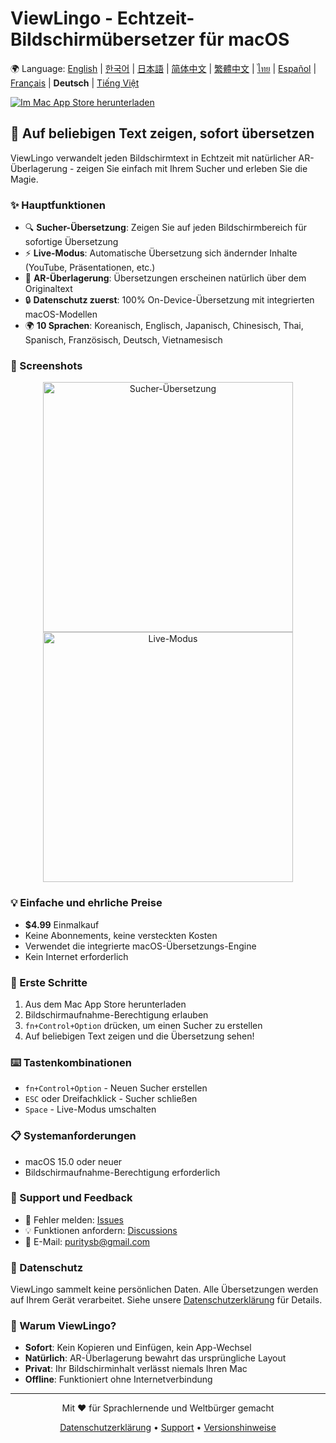 # ViewLingo - Echtzeit-Bildschirmübersetzer für macOS

🌍 Language: [English](../README.md) | [한국어](README-ko.md) | [日本語](README-ja.md) | [简体中文](README-zh-Hans.md) | [繁體中文](README-zh-Hant.md) | [ไทย](README-th.md) | [Español](README-es.md) | [Français](README-fr.md) | **Deutsch** | [Tiếng Việt](README-vi.md)

[![Im Mac App Store herunterladen](https://developer.apple.com/app-store/marketing/guidelines/images/badge-download-on-the-mac-app-store.svg)](https://apps.apple.com/kr/app/viewlingo-%EC%8B%A4%EC%8B%9C%EA%B0%84-%ED%99%94%EB%A9%B4-%EB%B2%88%EC%97%AD%EA%B8%B0/id6749508592?mt=12)

## 🎯 Auf beliebigen Text zeigen, sofort übersetzen

ViewLingo verwandelt jeden Bildschirmtext in Echtzeit mit natürlicher AR-Überlagerung - zeigen Sie einfach mit Ihrem Sucher und erleben Sie die Magie.

### ✨ Hauptfunktionen
- 🔍 **Sucher-Übersetzung**: Zeigen Sie auf jeden Bildschirmbereich für sofortige Übersetzung
- ⚡ **Live-Modus**: Automatische Übersetzung sich ändernder Inhalte (YouTube, Präsentationen, etc.)
- 🎨 **AR-Überlagerung**: Übersetzungen erscheinen natürlich über dem Originaltext
- 🔒 **Datenschutz zuerst**: 100% On-Device-Übersetzung mit integrierten macOS-Modellen
- 🌍 **10 Sprachen**: Koreanisch, Englisch, Japanisch, Chinesisch, Thai, Spanisch, Französisch, Deutsch, Vietnamesisch

### 📸 Screenshots

<p align="center">
  <img src="images/viewfinder-demo.png" width="400" alt="Sucher-Übersetzung">
  <img src="images/live-mode.png" width="400" alt="Live-Modus">
</p>

### 💡 Einfache und ehrliche Preise
- **$4.99** Einmalkauf
- Keine Abonnements, keine versteckten Kosten
- Verwendet die integrierte macOS-Übersetzungs-Engine
- Kein Internet erforderlich

### 🚀 Erste Schritte
1. Aus dem Mac App Store herunterladen
2. Bildschirmaufnahme-Berechtigung erlauben
3. `fn+Control+Option` drücken, um einen Sucher zu erstellen
4. Auf beliebigen Text zeigen und die Übersetzung sehen!

### ⌨️ Tastenkombinationen
- `fn+Control+Option` - Neuen Sucher erstellen
- `ESC` oder Dreifachklick - Sucher schließen
- `Space` - Live-Modus umschalten

### 📋 Systemanforderungen
- macOS 15.0 oder neuer
- Bildschirmaufnahme-Berechtigung erforderlich

### 📮 Support und Feedback
- 🐛 Fehler melden: [Issues](https://github.com/puritysb/ViewLingo/issues)
- 💡 Funktionen anfordern: [Discussions](https://github.com/puritysb/ViewLingo/discussions)
- 📧 E-Mail: puritysb@gmail.com

### 🔐 Datenschutz
ViewLingo sammelt keine persönlichen Daten. Alle Übersetzungen werden auf Ihrem Gerät verarbeitet. Siehe unsere [Datenschutzerklärung](PRIVACY-de.md) für Details.

### 🌟 Warum ViewLingo?
- **Sofort**: Kein Kopieren und Einfügen, kein App-Wechsel
- **Natürlich**: AR-Überlagerung bewahrt das ursprüngliche Layout
- **Privat**: Ihr Bildschirminhalt verlässt niemals Ihren Mac
- **Offline**: Funktioniert ohne Internetverbindung

---

<p align="center">
Mit ❤️ für Sprachlernende und Weltbürger gemacht
</p>

<p align="center">
  <a href="PRIVACY-de.md">Datenschutzerklärung</a> •
  <a href="SUPPORT-de.md">Support</a> •
  <a href="https://github.com/puritysb/ViewLingo/releases">Versionshinweise</a>
</p>